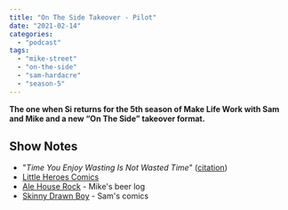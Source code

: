 ```yaml
---
title: "On The Side Takeover - Pilot"
date: "2021-02-14"
categories: 
  - "podcast"
tags: 
  - "mike-street"
  - "on-the-side"
  - "sam-hardacre"
  - "season-5"
---
```


**The one when Si returns for the 5th season of Make Life Work with Sam and Mike and a new “On The Side” takeover format.**

## Show Notes

- "_Time You Enjoy Wasting Is Not Wasted Time_" ([citation](https://quoteinvestigator.com/2010/06/11/time-you-enjoy/))
- [Little Heroes Comics](https://www.littleheroescomics.co.uk/)
- [Ale House Rock](https://beer.mikestreety.co.uk/) - Mike's beer log
- [Skinny Drawn Boy](https://instagram.com/skinnydrawnboy?igshid=wskrvdbe0657) - Sam's comics

